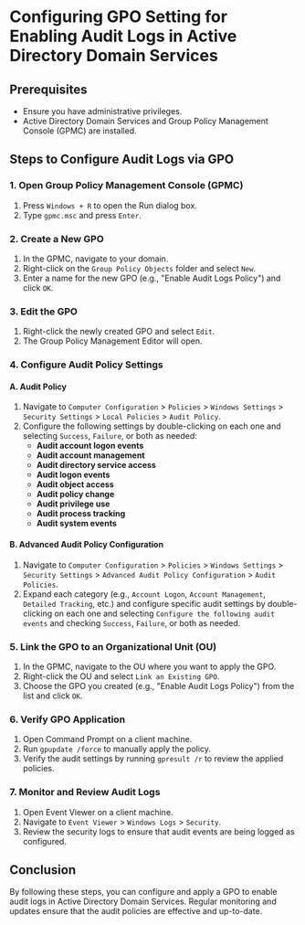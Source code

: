 # Configuring GPO Setting for Enabling Audit Logs in Active Directory Domain Services

## Prerequisites
- Ensure you have administrative privileges.
- Active Directory Domain Services and Group Policy Management Console (GPMC) are installed.

## Steps to Configure Audit Logs via GPO

### 1. Open Group Policy Management Console (GPMC)
1. Press `Windows + R` to open the Run dialog box.
2. Type `gpmc.msc` and press `Enter`.

### 2. Create a New GPO
1. In the GPMC, navigate to your domain.
2. Right-click on the `Group Policy Objects` folder and select `New`.
3. Enter a name for the new GPO (e.g., "Enable Audit Logs Policy") and click `OK`.

### 3. Edit the GPO
1. Right-click the newly created GPO and select `Edit`.
2. The Group Policy Management Editor will open.

### 4. Configure Audit Policy Settings

#### A. Audit Policy
1. Navigate to `Computer Configuration` > `Policies` > `Windows Settings` > `Security Settings` > `Local Policies` > `Audit Policy`.
2. Configure the following settings by double-clicking on each one and selecting `Success`, `Failure`, or both as needed:
    - **Audit account logon events**
    - **Audit account management**
    - **Audit directory service access**
    - **Audit logon events**
    - **Audit object access**
    - **Audit policy change**
    - **Audit privilege use**
    - **Audit process tracking**
    - **Audit system events**

#### B. Advanced Audit Policy Configuration
1. Navigate to `Computer Configuration` > `Policies` > `Windows Settings` > `Security Settings` > `Advanced Audit Policy Configuration` > `Audit Policies`.
2. Expand each category (e.g., `Account Logon`, `Account Management`, `Detailed Tracking`, etc.) and configure specific audit settings by double-clicking on each one and selecting `Configure the following audit events` and checking `Success`, `Failure`, or both as needed.

### 5. Link the GPO to an Organizational Unit (OU)
1. In the GPMC, navigate to the OU where you want to apply the GPO.
2. Right-click the OU and select `Link an Existing GPO`.
3. Choose the GPO you created (e.g., "Enable Audit Logs Policy") from the list and click `OK`.

### 6. Verify GPO Application
1. Open Command Prompt on a client machine.
2. Run `gpupdate /force` to manually apply the policy.
3. Verify the audit settings by running `gpresult /r` to review the applied policies.

### 7. Monitor and Review Audit Logs
1. Open Event Viewer on a client machine.
2. Navigate to `Event Viewer` > `Windows Logs` > `Security`.
3. Review the security logs to ensure that audit events are being logged as configured.

## Conclusion
By following these steps, you can configure and apply a GPO to enable audit logs in Active Directory Domain Services. Regular monitoring and updates ensure that the audit policies are effective and up-to-date.
